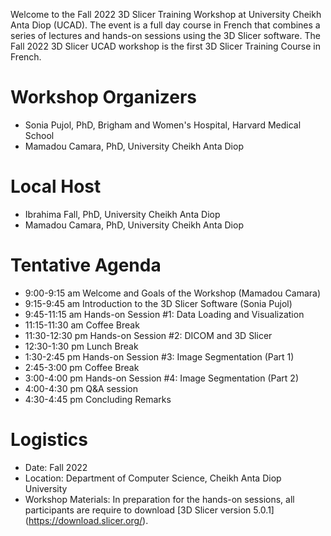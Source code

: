 Welcome to the Fall 2022 3D Slicer Training Workshop at University Cheikh Anta Diop (UCAD). The event is a full day course in French that combines a series of lectures and hands-on sessions using the 3D Slicer software. The Fall 2022 3D Slicer UCAD workshop is the first 3D Slicer Training Course in French.

# Workshop Organizers
* Sonia Pujol, PhD, Brigham and Women's Hospital, Harvard Medical School
* Mamadou Camara, PhD, University Cheikh Anta Diop

# Local Host
* Ibrahima Fall, PhD, University Cheikh Anta Diop
* Mamadou Camara, PhD, University Cheikh Anta Diop

# Tentative Agenda
* 9:00-9:15 am Welcome and Goals of the Workshop (Mamadou Camara)
* 9:15-9:45 am Introduction to the 3D Slicer Software (Sonia Pujol)
* 9:45-11:15 am Hands-on Session #1: Data Loading and Visualization
* 11:15-11:30 am Coffee Break
* 11:30-12:30 pm Hands-on Session #2: DICOM and 3D Slicer
* 12:30-1:30 pm Lunch Break
* 1:30-2:45 pm Hands-on Session #3: Image Segmentation (Part 1)
* 2:45-3:00 pm Coffee Break
* 3:00-4:00 pm Hands-on Session #4: Image Segmentation (Part 2)
* 4:00-4:30 pm Q&A session
* 4:30-4:45 pm Concluding Remarks

# Logistics
* Date: Fall 2022 
* Location: Department of Computer Science, Cheikh Anta Diop University
* Workshop Materials: In preparation for the hands-on sessions, all participants are require to download [3D Slicer version 5.0.1] (https://download.slicer.org/).

